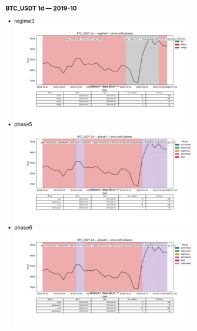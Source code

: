 ### BTC_USDT 1d — 2019-10

- regime3
![BTC_USDT_1d_regime3_2019-10_phase_price.png](outputs/fourier/phase_monthly/BTC_USDT/1d/2019/2019-10/BTC_USDT_1d_regime3_2019-10_phase_price.png)
- phase5
![BTC_USDT_1d_phase5_2019-10_phase_price.png](outputs/fourier/phase_monthly/BTC_USDT/1d/2019/2019-10/BTC_USDT_1d_phase5_2019-10_phase_price.png)
- phase6
![BTC_USDT_1d_phase6_2019-10_phase_price.png](outputs/fourier/phase_monthly/BTC_USDT/1d/2019/2019-10/BTC_USDT_1d_phase6_2019-10_phase_price.png)